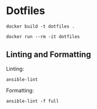 # Dotfiles

```shell
docker build -t dotfiles .
```

```shell
docker run --rm -it dotfiles
```

## Linting and Formatting

Linting:

```shell
ansible-lint
```

Formatting:

```shell
ansible-lint -f full
```
